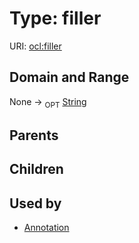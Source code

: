 
# Type: filler




URI: [ocl:filler](http://w3id.org/oclfiller)


## Domain and Range

None ->  <sub>OPT</sub> [String](types/String.md)

## Parents


## Children


## Used by

 * [Annotation](Annotation.md)
